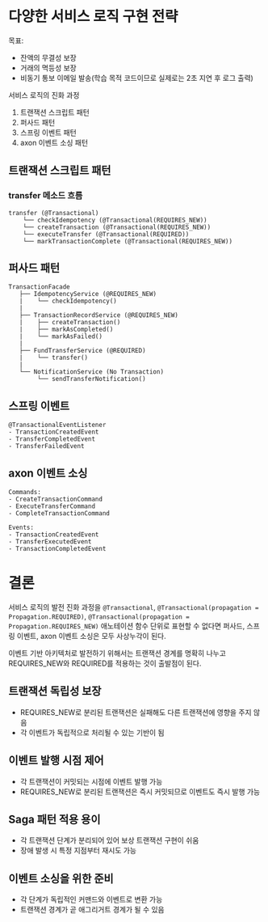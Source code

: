 # 다양한 서비스 로직 구현 전략
목표:
- 잔액의 무결성 보장
- 거래의 멱등성 보장
- 비동기 통보 이메일 발송(학습 목적 코드이므로 실제로는 2초 지연 후 로그 출력)

서비스 로직의 진화 과정

1. 트랜잭션 스크립트 패턴
2. 퍼사드 패턴
3. 스프링 이벤트 패턴
4. axon 이벤트 소싱 패턴

## 트랜잭션 스크립트 패턴
### transfer 메소드 흐름

```
transfer (@Transactional)
    └── checkIdempotency (@Transactional(REQUIRES_NEW))
    └── createTransaction (@Transactional(REQUIRES_NEW))
    └── executeTransfer (@Transactional(REQUIRED))
    └── markTransactionComplete (@Transactional(REQUIRES_NEW))
```

## 퍼사드 패턴
```
TransactionFacade
   ├── IdempotencyService (@REQUIRES_NEW)
   |    └── checkIdempotency()
   |
   ├── TransactionRecordService (@REQUIRES_NEW)
   |    ├── createTransaction()
   |    ├── markAsCompleted()
   |    └── markAsFailed()
   |
   ├── FundTransferService (@REQUIRED)
   |    └── transfer()
   |
   └── NotificationService (No Transaction)
        └── sendTransferNotification()
```

## 스프링 이벤트
```
@TransactionalEventListener
- TransactionCreatedEvent
- TransferCompletedEvent
- TransferFailedEvent
```
## axon 이벤트 소싱
```
Commands:
- CreateTransactionCommand
- ExecuteTransferCommand
- CompleteTransactionCommand

Events:
- TransactionCreatedEvent
- TransferExecutedEvent
- TransactionCompletedEvent
```

# 결론

서비스 로직의 발전 진화 과정을 `@Transactional`, `@Transactional(propagation = Propagation.REQUIRED)`,
`@Transactional(propagation = Propagation.REQUIRES_NEW)` 애노테이션 함수 단위로 표현할 수 없다면 퍼사드, 스프링 이벤트, axon
이벤트 소싱은 모두 사상누각이 된다.

이벤트 기반 아키텍처로 발전하기 위해서는 트랜잭션 경계를 명확히 나누고 REQUIRES_NEW와 REQUIRED를 적용하는 것이 출발점이 된다.

## 트랜잭션 독립성 보장

- REQUIRES_NEW로 분리된 트랜잭션은 실패해도 다른 트랜잭션에 영향을 주지 않음
- 각 이벤트가 독립적으로 처리될 수 있는 기반이 됨

## 이벤트 발행 시점 제어

- 각 트랜잭션이 커밋되는 시점에 이벤트 발행 가능
- REQUIRES_NEW로 분리된 트랜잭션은 즉시 커밋되므로 이벤트도 즉시 발행 가능

## Saga 패턴 적용 용이

- 각 트랜잭션 단계가 분리되어 있어 보상 트랜잭션 구현이 쉬움
- 장애 발생 시 특정 지점부터 재시도 가능

## 이벤트 소싱을 위한 준비

- 각 단계가 독립적인 커맨드와 이벤트로 변환 가능
- 트랜잭션 경계가 곧 애그리거트 경계가 될 수 있음
